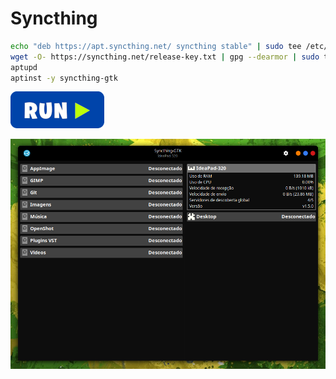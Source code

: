 # Syncthing
```bash
echo "deb https://apt.syncthing.net/ syncthing stable" | sudo tee /etc/apt/sources.list.d/syncthing.list
wget -O- https://syncthing.net/release-key.txt | gpg --dearmor | sudo tee /etc/apt/trusted.gpg.d/syncthing.gpg
aptupd
aptinst -y syncthing-gtk
```
[![bashrun](../images/bashrun.png)](br:syncthing)

![syncthing](../images/syncthing.png)
